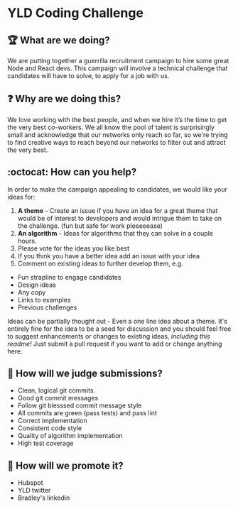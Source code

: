 # YLD Coding Challenge

## :trophy: What are we doing?

We are putting together a guerrilla recruitment campaign to hire some great
Node and React devs. This campaign will involve a technical challenge that
candidates will have to solve, to apply for a job with us.

## :question: Why are we doing this?

We love working with the best people, and when we hire it’s the time to get the 
very best co-workers.  We all know the pool of talent is surprisingly small
and acknowledge that our networks only reach so far, so we're trying to find
creative ways to reach beyond our networks to filter out and attract the very
best.

## :octocat: How can you help?

In order to make the campaign appealing to candidates, we would like your
ideas for:

1. **A theme** - Create an issue if you have an idea for a great theme that would
be of interest to developers and would intrigue them to take on the challenge.
(fun but safe for work pleeeeease)
2. **An algorithm** - Ideas for algorithms that they can solve in a couple hours.
3. Please vote for the ideas you like best
4. If you think you have a better idea add an issue with your idea
5. Comment on existing ideas to further develop them, e.g.
 * Fun strapline to engage candidates
 * Design ideas
 * Any copy
 * Links to examples
 * Previous challenges

Ideas can be partially thought out - Even a one line idea about a theme. It's
entirely fine for the idea to be a seed for discussion and you should feel free
to suggest enhancements or changes to existing ideas, *including this readme!*
Just submit a pull request if you want to add or change anything here.

## :hammer: How will we judge submissions?

* Clean, logical git commits.
* Good git commit messages
* Follow git blesssed commit message style
* All commits are green (pass tests) and pass lint
* Correct implementation
* Consistent code style
* Quality of algorithm implementation
* High test coverage

## :mega: How will we promote it?

* Hubspot
* YLD twitter
* Bradley's linkedin

